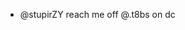 - @stupirZY
  reach me off @.t8bs on dc

<!---
stupirZY/stupirZY is a ✨ special ✨ repository because its `README.md` (this file) appears on your GitHub profile.
You can click the Preview link to take a look at your changes.
--->
